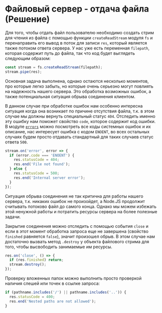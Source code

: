 # Файловый сервер - отдача файла (Решение)

Для того, чтобы отдать файл пользователю необходимо создать стрим для чтения из файла с помощью функции 
`createReadStream` модуля `fs` и перенаправить его вывод в поток для записи `res`, который является также потоком ответа
сервера. У нас уже есть переменная `filepath`, которая содержит путь до файла, так что код будет выглядеть следующим 
образом: 
```js
const stream = fs.createReadStream(filepath);
stream.pipe(res);
```


Основная задача выполнена, однако остаются несколько моментов, про которые легко забыть, но которые очень серьезно
могут повлиять на надежность нашего сервера. Это обработка возможных ошибок, а также потенциальная ситуация обрыва
соединения клиентом.


В данном случае при обработке ошибок нам особенно интересна ситуация когда она возникает по причине отсутствия файла, 
т.к. в этом случае мы должны вернуть специальный статус `404`. Отследить именно эту ошибку нам поможет свойство `code`,
которое содержит код ошибки. В модуле 
[`errors`](https://nodejs.org/dist/latest/docs/api/errors.html#errors_common_system_errors) можно посмотреть все коды 
системных ошибок и их описание, нас интересует ошибка с кодом `ENOENT`, во всех остальных случаях будем просто отдавать 
стандартный для таких случаев статус ответа `500`.

```js
stream.on('error', error => {
  if (error.code === 'ENOENT') {
    res.statusCode = 404;
    res.end('File not found');
  } else {
    res.statusCode = 500;
    res.end('Internal server error');
  }
});
``` 


Ситуация обрыва соединения не так критична для работы нашего сервера, т.к. никаких ошибок не произойдет, а Node.JS 
продолжит считывать потоково файл до самого конца. Однако мы можем избежать этой ненужной работы и потратить ресурсы 
сервера на более полезные задачи.


Закрытие соединения можно отследить с помощью события `close` и если в этот момент обработка запроса еще не завершена 
(свойство `finished` равняется `false`), значит произошел обрыв. В этом случае нам достаточно вызвать метод `.destroy` 
у объекта файлового стрима для того, чтобы высвободить занимаемые им ресурсы.
```js
res.on('close', () => {
  if (res.finished) return;
  stream.destroy();
});
```


Проверку вложенных папок можно выполнить просто проверкой наличия слешей или точек в ссылке запроса:
```js
if (pathname.includes('/') || pathname.includes('..')) {
  res.statusCode = 400;
  res.end('Nested paths are not allowed');
}
```
